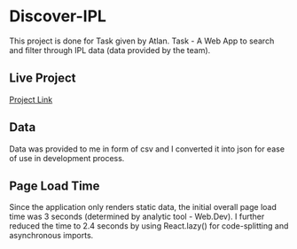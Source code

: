 # Discover-IPL

This project is done for Task given by Atlan. Task - A Web App to search and filter through IPL data (data provided by the team).

## Live Project

[Project Link](https://tender-wing-5473ce.netlify.app/)

## Data

Data was provided to me in form of csv and I converted it into json for ease of use in development process.

## Page Load Time

Since the application only renders static data, the initial overall page load time was 3 seconds (determined by analytic tool - Web.Dev). I further reduced the time to 2.4 seconds by using React.lazy() for code-splitting and asynchronous imports.
